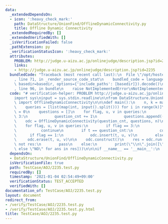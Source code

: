 ```yaml
---
data:
  _extendedDependsOn:
  - icon: ':heavy_check_mark:'
    path: DataStructure/UnionFind/OfflineDynamicConnectivity.py
    title: Offline Dynamic Connectivity
  _extendedRequiredBy: []
  _extendedVerifiedWith: []
  _isVerificationFailed: false
  _pathExtension: py
  _verificationStatusIcon: ':heavy_check_mark:'
  attributes:
    PROBLEM: http://judge.u-aizu.ac.jp/onlinejudge/description.jsp?id=2235
    links:
    - http://judge.u-aizu.ac.jp/onlinejudge/description.jsp?id=2235
  bundledCode: "Traceback (most recent call last):\n  File \"/opt/hostedtoolcache/Python/3.10.1/x64/lib/python3.10/site-packages/onlinejudge_verify/documentation/build.py\"\
    , line 71, in _render_source_code_stat\n    bundled_code = language.bundle(stat.path,\
    \ basedir=basedir, options={'include_paths': [basedir]}).decode()\n  File \"/opt/hostedtoolcache/Python/3.10.1/x64/lib/python3.10/site-packages/onlinejudge_verify/languages/python.py\"\
    , line 96, in bundle\n    raise NotImplementedError\nNotImplementedError\n"
  code: "# verification-helper: PROBLEM http://judge.u-aizu.ac.jp/onlinejudge/description.jsp?id=2235\n\
    import sys\ninput = sys.stdin.readline\n\nfrom DataStructure.UnionFind.OfflineDynamicConnectivity\
    \ import OfflineDynamicConnectivity\n\n\ndef main():\n    n, k = map(int, input().split())\n\
    \    queries = [list(map(int, input().split())) for i in range(k)]\n\n    question_cnt\
    \ = 0\n    questions = []\n    for flag, u, v in queries:\n        if flag ==\
    \ 3:\n            question_cnt += 1\n            questions.append((u, v))\n\n\
    \    odc = OfflineDynamicConnectivity(question_cnt, questions, n)\n\n    t = 0\n\
    \    for flag, u, v in queries:\n        if flag == 3:\n            t += 1\n \
    \           continue\n        if t == question_cnt:\n            continue\n  \
    \      if flag == 1:\n            odc.insert(t, u, v)\n        else:\n       \
    \     odc.erase(t, u, v)\n\n    odc.construct()\n    res = odc.run()\n\n    if\
    \ not res:\n        pass\n    else:\n        print(\"\\n\".join([\"YES\" if ans\
    \ else \"NO\" for ans in res]))\n\n\nif __name__ == '__main__':\n    main()\n"
  dependsOn:
  - DataStructure/UnionFind/OfflineDynamicConnectivity.py
  isVerificationFile: true
  path: TestCase/AOJ/2235.test.py
  requiredBy: []
  timestamp: '2021-01-04 02:54:49+09:00'
  verificationStatus: TEST_ACCEPTED
  verifiedWith: []
documentation_of: TestCase/AOJ/2235.test.py
layout: document
redirect_from:
- /verify/TestCase/AOJ/2235.test.py
- /verify/TestCase/AOJ/2235.test.py.html
title: TestCase/AOJ/2235.test.py
---
```


